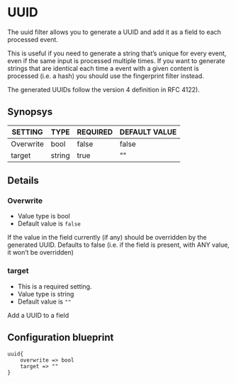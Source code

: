 # UUID
The uuid filter allows you to generate a UUID and add it as a field to each processed event.

This is useful if you need to generate a string that’s unique for every event, even if the same input is processed multiple times. If you want to generate strings that are identical each time a event with a given content is processed (i.e. a hash) you should use the fingerprint filter instead.

The generated UUIDs follow the version 4 definition in RFC 4122).

## Synopsys


|  SETTING  |  TYPE  | REQUIRED | DEFAULT VALUE |
|-----------|--------|----------|---------------|
| Overwrite | bool   | false    | false         |
| target    | string | true     | ""            |


## Details

### Overwrite
* Value type is bool
* Default value is `false`

If the value in the field currently (if any) should be overridden by the generated UUID.
Defaults to false (i.e. if the field is present, with ANY value, it won’t be overridden)

### target
* This is a required setting.
* Value type is string
* Default value is `""`

Add a UUID to a field



## Configuration blueprint

```
uuid{
	overwrite => bool
	target => ""
}
```

